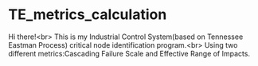 # TE_metrics_calculation

Hi there!\<br>
This is my Industrial Control System(based on Tennessee Eastman Process) critical node identification program.\<br>
Using two different metrics:Cascading Failure Scale and Effective Range of Impacts.
